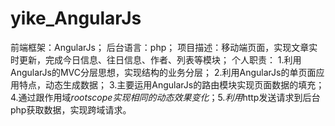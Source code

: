 # yike_AngularJs
前端框架：AngularJs；
后台语言：php；
项目描述：移动端页面，实现文章实时更新，完成今日信息、往日信息、作者、列表等模块；
个人职责：
1.利用AngularJs的MVC分层思想，实现结构的业务分层；
2.利用AngularJs的单页面应用特点，动态生成数据；
3.主要运用AngularJs的路由模块实现页面数据的填充；
4.通过跟作用域$rootscope实现相同的动态效果变化；
5.利用$http发送请求到后台php获取数据，实现跨域请求。

